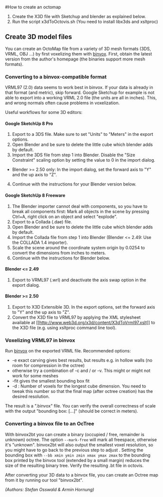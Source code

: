 #How to create an octomap

 1. Create the X3D file with Sketchup and blender as explained below.
 2. Run the script x3dToOctovis.sh (You need to install libx3ds and xsltproc)


## Create 3D model files
You can create an OctoMap file from a variety of 3D mesh formats (3DS, VRML, OBJ ...) by first voxelizing them with [binvox](http://www.cs.princeton.edu/~min/binvox). First, obtain the latest version from the author's homepage (the binaries support more mesh formats).

### Converting to a binvox-compatible format 
VRML97 (2.0) data seems to work best in binvox. If your data is already in that format (and metric), skip forward. Google Sketchup for example is not able to export into a working VRML 2.0 file (the units are all in inches). This, and wrong normals often cause problems in voxelization. 

Useful workflows for some 3D editors:

#### Google SketchUp 8 Pro 
 1. Export to a 3DS file. Make sure to set "Units" to "Meters" in the export options.
 2. Open Blender and be sure to delete the little cube which blender adds by default.
 3. Import the 3DS file from step 1 into Blender. Disable the "Size Constraint" scaling option by setting the value to 0 in the import dialog.
  * Blender >= 2.50 only: In the import dialog, set the forward axis to "Y" and the up axis to "Z".
 4. Continue with the instructions for your Blender version below.

#### Google SketchUp 8 Freeware 
 1. The Blender importer cannot deal with components, so you have to break all components first: Mark all objects in the scene by pressing Ctrl+A, right click on an object and select "explode".
 2. Export to a Collada (.dae) file.
 3. Open Blender and be sure to delete the little cube which blender adds by default.
 4. Import the Collada file from step 1 into Blender (Blender <= 2.49: Use the COLLADA 1.4 importer).
 5. Scale the scene around the coordinate system origin by 0.0254 to convert the dimensions from inches to meters.
 6. Continue with the instructions for Blender below.

#### Blender <= 2.49
 1. Export to VRML97 (.wrl) and deactivate the axis swap option in the export dialog.

#### Blender >= 2.50 
 1. Export to X3D Extensible 3D. In the export options, set the forward axis to "Y" and the up axis to "Z".
 2. Convert the X3D file to VRML97 by applying the XML stylesheet available at [[http://www.web3d.org/x3d/content/X3dToVrml97.xslt]] to the X3D file (e.g. using xsltproc command line tool).


### Voxelizing VRML97 in binvox
Run [binvox](http://www.cs.princeton.edu/~min/binvox) on the exported VRML file. Recommended options:
 * -e exact carving gives best results, but results e.g. in hollow walls (no room for compression in the octree)
 * otherwise try a combination of -c and / or -v. This might or might not work for some meshes
 * -fit gives the smallest bounding box fit
 * -d <numvoxels>: Number of voxels for the longest cube dimension. You need to tweak this number so that the final map (after octree creation) has the desired resolution.

The result is a ".binvox" file. You can verify the overall correctness of scale with the output "bounding box: [...]" (should be correct in meters).

### Converting a binvox file to an OcTree 
With binvox2bt you can create a binary (occupied / free, remainder is unknown) octree. The option `--mark-free` will mark all freespace, otherwise it's "unknown". binvox2bt will also output the smallest voxel resolution, so you might have to go back to the previous step to adjust <numvoxels>. Setting the bounding box with `--bb xmin ymin zmin xmax ymax zmax` to the bounding box printed by the binvox tool (extended by a small margin) reduces the size of the resulting binary tree. Verify the resulting .bt file in octovis.

After converting your 3D data to a binvox file, you can create an Octree map from it by running our tool "binvox2bt". 

_(Authors: Stefan Osswald & Armin Hornung)_
